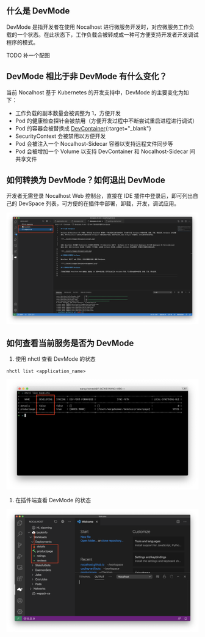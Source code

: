 ## 什么是 DevMode

DevMode 是指开发者在使用 Nocalhost 进行微服务开发时，对应微服务工作负载的一个状态。在此状态下，工作负载会被转成成一种可方便支持开发者开发调试程序的模式。

TODO 补一个配图

## DevMode 相比于非 DevMode 有什么变化？

当前 Nocalhost 基于 Kubernetes 的开发支持中，DevMode 的主要变化为如下：

- 工作负载的副本数量会被调整为 1，方便开发
- Pod 的健康检查探针会被禁用（方便开发过程中不断尝试重启进程进行调试）
- Pod 的容器会被替换成 [DevContainer](https://nocalhost.dev/zh/Concepts/devcontainer/){:target="_blank"}
- SecurityContext 会被禁用以方便开发
- Pod 会被注入一个 Nocalhost-Sidecar 容器以支持远程文件同步等
- Pod 会被增加一个 Volume 以支持 DevContainer 和 Nocalhost-Sidecar 间共享文件


## 如何转换为 DevMode？如何退出 DevMode

开发者无需登录 Nocalhost Web 控制台，直接在 IDE 插件中登录后，即可列出自己的 DevSpace 列表，可方便的在插件中部署，卸载，开发，调试应用。

![](../../assets/images/devspace-list-plugin.png)

## 如何查看当前服务是否为 DevMode

1. 使用 nhctl 查看 DevMode 的状态

```
nhctl list <application_name>
```
![](../../assets/images/devmode-nhctl.png)

1. 在插件端查看 DevMode 的状态

![](../../assets/images/devmode-plugin.png)
